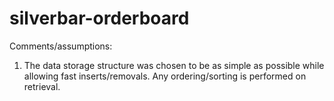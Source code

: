 # silverbar-orderboard

Comments/assumptions:
1. The data storage structure was chosen to be as simple as possible while allowing fast inserts/removals. Any ordering/sorting is performed on retrieval.

